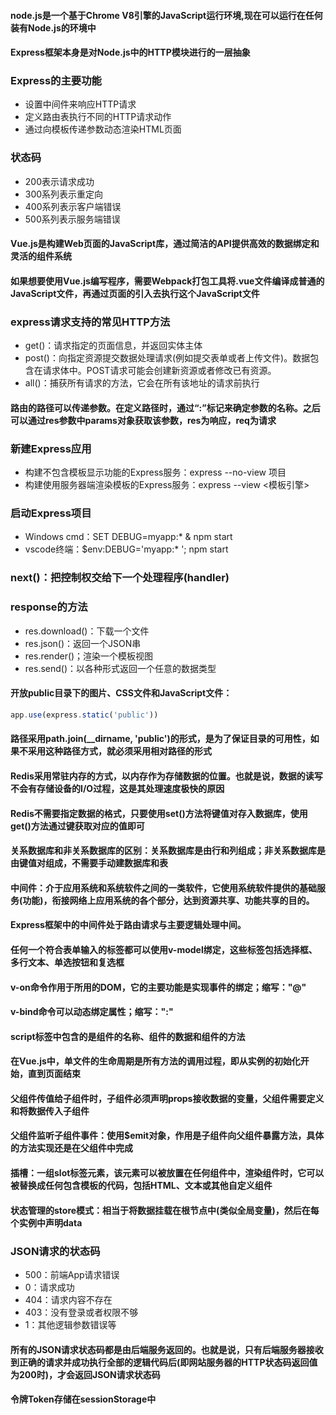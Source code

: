 #### node.js是一个基于Chrome V8引擎的JavaScript运行环境,现在可以运行在任何装有Node.js的环境中
#### Express框架本身是对Node.js中的HTTP模块进行的一层抽象
### Express的主要功能
* 设置中间件来响应HTTP请求
* 定义路由表执行不同的HTTP请求动作
* 通过向模板传递参数动态渲染HTML页面
### 状态码
* 200表示请求成功
* 300系列表示重定向
* 400系列表示客户端错误
* 500系列表示服务端错误
#### Vue.js是构建Web页面的JavaScript库，通过简洁的API提供高效的数据绑定和灵活的组件系统
#### 如果想要使用Vue.js编写程序，需要Webpack打包工具将.vue文件编译成普通的JavaScript文件，再通过页面的引入去执行这个JavaScript文件
### express请求支持的常见HTTP方法
* get()：请求指定的页面信息，并返回实体主体
* post()：向指定资源提交数据处理请求(例如提交表单或者上传文件)。数据包含在请求体中。POST请求可能会创建新资源或者修改已有资源。
* all()：捕获所有请求的方法，它会在所有该地址的请求前执行
#### 路由的路径可以传递参数。在定义路径时，通过“:”标记来确定参数的名称。之后可以通过res参数中params对象获取该参数，res为响应，req为请求
### 新建Express应用
* 构建不包含模板显示功能的Express服务：express --no-view 项目
* 构建使用服务器端渲染模板的Express服务：express --view <模板引擎>
### 启动Express项目
* Windows cmd：SET DEBUG=myapp:* & npm start
* vscode终端：$env:DEBUG='myapp:* '; npm start
### next()：把控制权交给下一个处理程序(handler)
### response的方法
* res.download()：下载一个文件
* res.json()：返回一个JSON串
* res.render()；渲染一个模板视图
* res.send()：以各种形式返回一个任意的数据类型
#### 开放public目录下的图片、CSS文件和JavaScript文件：
```node.js 
app.use(express.static('public'))
```
#### 路径采用path.join(__dirname, 'public')的形式，是为了保证目录的可用性，如果不采用这种路径方式，就必须采用相对路径的形式
#### Redis采用常驻内存的方式，以内存作为存储数据的位置。也就是说，数据的读写不会有存储设备的I/O过程，这是其处理速度极快的原因
#### Redis不需要指定数据的格式，只要使用set()方法将键值对存入数据库，使用get()方法通过键获取对应的值即可
#### 关系数据库和非关系数据库的区别：关系数据库是由行和列组成；非关系数据库是由键值对组成，不需要手动建数据库和表
#### 中间件：介于应用系统和系统软件之间的一类软件，它使用系统软件提供的基础服务(功能)，衔接网络上应用系统的各个部分，达到资源共享、功能共享的目的。
#### Express框架中的中间件处于路由请求与主要逻辑处理中间。
#### 任何一个符合表单输入的标签都可以使用v-model绑定，这些标签包括选择框、多行文本、单选按钮和复选框
#### v-on命令作用于所用的DOM，它的主要功能是实现事件的绑定；缩写："@"
#### v-bind命令可以动态绑定属性；缩写：":"
#### script标签中包含的是组件的名称、组件的数据和组件的方法
#### 在Vue.js中，单文件的生命周期是所有方法的调用过程，即从实例的初始化开始，直到页面结束
#### 父组件传值给子组件时，子组件必须声明props接收数据的变量，父组件需要定义和将数据传入子组件
#### 父组件监听子组件事件：使用$emit对象，作用是子组件向父组件暴露方法，具体的方法实现还是在父组件中完成
#### 插槽：一组slot标签元素，该元素可以被放置在任何组件中，渲染组件时，它可以被替换成任何包含模板的代码，包括HTML、文本或其他自定义组件
#### 状态管理的store模式：相当于将数据挂载在根节点中(类似全局变量)，然后在每个实例中声明data
### JSON请求的状态码
* 500：前端App请求错误
* 0：请求成功
* 404：请求内容不存在
* 403：没有登录或者权限不够
* 1：其他逻辑参数错误等
#### 所有的JSON请求状态码都是由后端服务返回的。也就是说，只有后端服务器接收到正确的请求并成功执行全部的逻辑代码后(即网站服务器的HTTP状态码返回值为200时)，才会返回JSON请求状态码
#### 令牌Token存储在sessionStorage中
